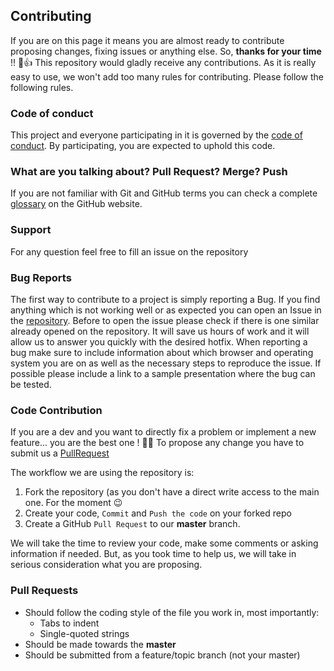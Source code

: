 ## Contributing

If you are on this page it means you are almost ready to contribute proposing changes, fixing issues or anything else.
So, **thanks for your time** !! :tada::+1:
This repository would gladly receive any contributions. As it is really easy to use, we won't add too many rules for contributing. Please follow the following rules.

### Code of conduct

This project and everyone participating in it is governed by the [code of conduct](CODE_OF_CONDUCT.md). By participating, you are expected to uphold this code.

### What are you talking about? Pull Request? Merge? Push

If you are not familiar with Git and GitHub terms you can check a complete [glossary](https://help.github.com/articles/github-glossary/) on the GitHub website.

### Support
For any question feel free to fill an issue on the repository

### Bug Reports
The first way to contribute to a project is simply reporting a Bug. If you find anything which is not working well or as expected you can open an Issue in the [repository](https://github.com/tmuselet/BackToBasics/).
Before to open the issue please check if there is one similar already opened on the repository. It will save us hours of work and it will allow us to answer you quickly with the desired hotfix.
When reporting a bug make sure to include information about which browser and operating system you are on as well as the necessary steps to reproduce the issue. If possible please include a link to a sample presentation where the bug can be tested.

### Code Contribution

If you are a dev and you want to directly fix a problem or implement a new feature... you are the best one ! :clap::clap:
To propose any change you have to submit us a [PullRequest](https://help.github.com/articles/about-pull-requests/)

The workflow we are using the repository is:

1. Fork the repository (as you don't have a direct write access to the main one. For the moment :wink:
2. Create your code, `Commit` and `Push the code` on your forked repo
3. Create a GitHub `Pull Request` to our **master** branch.

We will take the time to review your code, make some comments or asking information if needed. But, as you took time to help us, we will take in serious consideration what you are proposing.

### Pull Requests
- Should follow the coding style of the file you work in, most importantly:
  - Tabs to indent
  - Single-quoted strings
- Should be made towards the **master**
- Should be submitted from a feature/topic branch (not your master)

